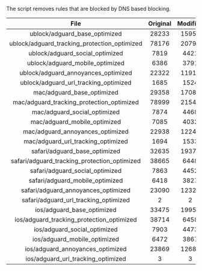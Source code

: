 The script removes rules that are blocked by DNS based blocking.


| File | Original | Modified |
|:----:|:-----:|:-----:|
| ublock/adguard_base_optimized | 28233 | 15956 |
| ublock/adguard_tracking_protection_optimized | 78176 | 20790 |
| ublock/adguard_social_optimized | 7819 | 4421 |
| ublock/adguard_mobile_optimized | 6386 | 3791 |
| ublock/adguard_annoyances_optimized | 22322 | 11919 |
| ublock/adguard_url_tracking_optimized | 1685 | 1524 |
| mac/adguard_base_optimized | 29358 | 17082 |
| mac/adguard_tracking_protection_optimized | 78999 | 21544 |
| mac/adguard_social_optimized | 7874 | 4468 |
| mac/adguard_mobile_optimized | 7085 | 4032 |
| mac/adguard_annoyances_optimized | 22938 | 12243 |
| mac/adguard_url_tracking_optimized | 1694 | 1533 |
| safari/adguard_base_optimized | 32635 | 19376 |
| safari/adguard_tracking_protection_optimized | 38665 | 6448 |
| safari/adguard_social_optimized | 7863 | 4452 |
| safari/adguard_mobile_optimized | 6418 | 3827 |
| safari/adguard_annoyances_optimized | 23090 | 12321 |
| safari/adguard_url_tracking_optimized | 2 | 2 |
| ios/adguard_base_optimized | 33475 | 19952 |
| ios/adguard_tracking_protection_optimized | 38714 | 6458 |
| ios/adguard_social_optimized | 7903 | 4473 |
| ios/adguard_mobile_optimized | 6472 | 3867 |
| ios/adguard_annoyances_optimized | 23869 | 12688 |
| ios/adguard_url_tracking_optimized | 3 | 3 |